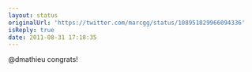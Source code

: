 ```yaml
---
layout: status
originalUrl: 'https://twitter.com/marcgg/status/108951829966094336'
isReply: true
date: 2011-08-31 17:18:35
---
```


@dmathieu congrats!
